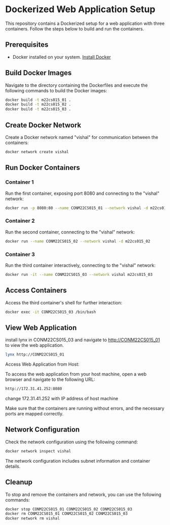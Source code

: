 

# Dockerized Web Application Setup

This repository contains a Dockerized setup for a web application with three containers. Follow the steps below to build and run the containers.

## Prerequisites
- Docker installed on your system. [Install Docker](https://docs.docker.com/get-docker/)

## Build Docker Images

Navigate to the directory containing the Dockerfiles and execute the following commands to build the Docker images:

```bash
docker build -t m22cs015_01 .
docker build -t m22cs015_02 .
docker build -t m22cs015_03 .
```

## Create Docker Network

Create a Docker network named "vishal" for communication between the containers:

```bash
docker network create vishal
```

## Run Docker Containers

### Container 1
Run the first container, exposing port 8080 and connecting to the "vishal" network:

```bash
docker run -p 8080:80 --name CONM22CS015_01 --network vishal -d m22cs015_01
```

### Container 2
Run the second container, connecting to the "vishal" network:

```bash
docker run --name CONM22CS015_02 --network vishal -d m22cs015_02
```

### Container 3
Run the third container interactively, connecting to the "vishal" network:

```bash
docker run -it --name CONM22CS015_03 --network vishal m22cs015_03
```

## Access Containers

Access the third container's shell for further interaction:

```bash
docker exec -it CONM22CS015_03 /bin/bash
```

## View Web Application

install lynx in CONM22CS015_03 and navigate to [http://CONM22CS015_01](http://CONM22CS015_01) to view the web application.
```bash
lynx http://CONM22CS015_01

```
Access Web Application from Host:

To access the web application from your host machine, open a web browser and navigate to the following URL:
```bash
http://172.31.41.252:8080
```
change 172.31.41.252 with IP address of host machine

Make sure that the containers are running without errors, and the necessary ports are mapped correctly.

## Network Configuration

Check the network configuration using the following command:

```bash
docker network inspect vishal
```

The network configuration includes subnet information and container details.

## Cleanup

To stop and remove the containers and network, you can use the following commands:

```bash
docker stop CONM22CS015_01 CONM22CS015_02 CONM22CS015_03
docker rm CONM22CS015_01 CONM22CS015_02 CONM22CS015_03
docker network rm vishal
```




